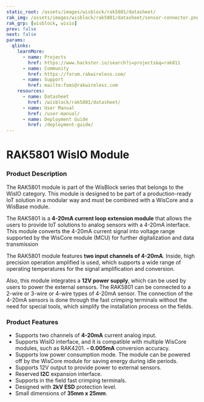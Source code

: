 ```yaml
---
static_root: /assets/images/wisblock/rak5801/datasheet/
rak_img: /assets/images/wisblock/rak5801/datasheet/sensor-connector.png
rak_grp: [wisblock, wisio]
prev: false
next: false
params:
  qlinks:
    learnMore:
      - name: Projects 
        href: https://www.hackster.io/search?i=projects&q=rak811
      - name: Community
        href: https://forum.rakwireless.com/
      - name: Support
        href: mailto:fomi@rakwireless.com
    resources:
      - name: Datasheet
        href: /wisblock/rak5801/datasheet/
      - name: User Manual
        href: /user-manual/
      - name: Deployment Guide
        href: /deployment-guide/
---
```


# RAK5801 WisIO Module

### Product Description

The RAK5801 module is part of the WisBlock series that belongs to the WisIO category. This module is designed to be part of a production-ready IoT solution in a modular way and must be combined with a WisCore and a WisBase module. 

The RAK5801 is a **4-20mA current loop extension module** that allows the users to provide IoT solutions to analog sensors with a 4-20mA interface. This module converts the 4-20mA current signal into voltage range supported by the WisCore module (MCU) for further digitalization and data transmission

The RAK5801 module features **two input channels of 4-20mA**. Inside, high precision operation amplified is used, which supports a wide range of operating temperatures for the signal amplification and conversion. 

Also, this module integrates a **12V power supply**, which can be used by users to power the external sensors. The RAK5801 can be connected to a 2-wire or 3-wire or 4-wire types of 4-20mA sensor. The connection of the 4-20mA sensors is done through the fast crimping terminals without the need for special tools, which simplify the installation process on the fields.

<rk-btn
  src="/wisblock/rak5801/datasheet/"
  label="Get Started with RAK5801 WisIO Module"
/>

<rk-quick-links :params="$page.frontmatter.params.qlinks"/>


### Product Features

- Supports two channels of **4-20mA** current analog input.
- Supports WisIO interface, and it is compatible with multiple WisCore modules, such as RAK4201.
**- 0.005mA** conversion accuracy. 
- Supports low power consumption mode. The module can be powered off by the WisCore module for saving energy during idle periods.
- Supports 12V output to provide power to external sensors. 
- Reserved **I2C** expansion interface.
- Supports in the field fast crimping terminals.
- Designed with **2kV ESD** protection level.
- Small dimensions of **35mm x 25mm**.


<rk-btn
  src="https://store.rakwireless.com/"
  label="Buy a RAK5801 WisIO Module"
  _blank
/>